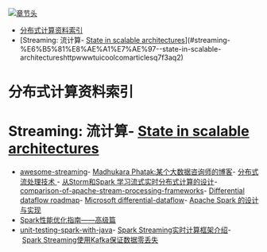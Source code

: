 [![章节头](https://parg.co/UGo)](https://parg.co/b4z) 
 - [分布式计算资料索引](#%E5%88%86%E5%B8%83%E5%BC%8F%E8%AE%A1%E7%AE%97%E8%B5%84%E6%96%99%E7%B4%A2%E5%BC%95)
- [Streaming: 流计算- [State in scalable architectures](http://www.tuicool.com/articles/Q7F3aq2)](#streaming-%E6%B5%81%E8%AE%A1%E7%AE%97--state-in-scalable-architectureshttpwwwtuicoolcomarticlesq7f3aq2) 

# 分布式计算资料索引
# Streaming: 流计算- [State in scalable architectures](http://www.tuicool.com/articles/Q7F3aq2)
- [awesome-streaming](https://github.com/manuzhang/awesome-streaming)- [Madhukara Phatak:某个大数据咨询师的博客](http://blog.madhukaraphatak.com/)- [分布式流处理技术 ](http://mp.weixin.qq.com/s?__biz=MzI5MDEzMzg5Nw==&mid=2660394282&idx=1&sn=0a9eef6755225df899d103dd71ad02ee&chksm=f74247ccc035ceda1f5d2699398702c9a8c6302ece603bfde032d4f96b83c4aaadfe3de4358d&scene=0#wechat_redirect)- [从Storm和Spark 学习流式实时分布式计算的设计](http://blog.csdn.net/anzhsoft/article/details/38168025)- [comparison-of-apache-stream-processing-frameworks](http://www.cakesolutions.net/teamblogs/comparison-of-apache-stream-processing-frameworks-part-1)- [Differential dataflow roadmap](https://github.com/frankmcsherry/blog/blob/master/posts/2016-07-26.md)- [Microsoft differential-dataflow](https://www.microsoft.com/en-us/research/publication/differential-dataflow/)- [Apache Spark 的设计与实现](https://www.gitbook.com/book/yourtion/sparkinternals/details)
 - [Spark性能优化指南——高级篇](http://tech.meituan.com/spark-tuning-pro.html?hmsr=toutiao.io&utm_medium=toutiao.io&utm_source=toutiao.io)
 - [unit-testing-spark-with-java](http://www.jesse-anderson.com/2016/04/unit-testing-spark-with-java/)- [Spark Streaming实时计算框架介绍](www.cnblogs.com/Leo_wl/p/3530464.html)- [Spark Streaming使用Kafka保证数据零丢失](http://www.tuicool.com/articles/BJzqiey)
